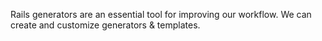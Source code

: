 Rails generators are an essential tool for improving our workflow. We can create and customize generators & templates.
